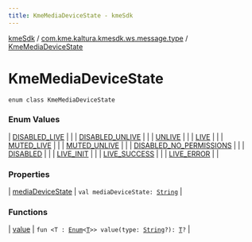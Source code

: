 ```yaml
---
title: KmeMediaDeviceState - kmeSdk
---
```


[kmeSdk](../../index.html) / [com.kme.kaltura.kmesdk.ws.message.type](../index.html) / [KmeMediaDeviceState](./index.html)

# KmeMediaDeviceState

`enum class KmeMediaDeviceState`

### Enum Values

| [DISABLED_LIVE](-d-i-s-a-b-l-e-d_-l-i-v-e.html) |  |
| [DISABLED_UNLIVE](-d-i-s-a-b-l-e-d_-u-n-l-i-v-e.html) |  |
| [UNLIVE](-u-n-l-i-v-e.html) |  |
| [LIVE](-l-i-v-e.html) |  |
| [MUTED_LIVE](-m-u-t-e-d_-l-i-v-e.html) |  |
| [MUTED_UNLIVE](-m-u-t-e-d_-u-n-l-i-v-e.html) |  |
| [DISABLED_NO_PERMISSIONS](-d-i-s-a-b-l-e-d_-n-o_-p-e-r-m-i-s-s-i-o-n-s.html) |  |
| [DISABLED](-d-i-s-a-b-l-e-d.html) |  |
| [LIVE_INIT](-l-i-v-e_-i-n-i-t.html) |  |
| [LIVE_SUCCESS](-l-i-v-e_-s-u-c-c-e-s-s.html) |  |
| [LIVE_ERROR](-l-i-v-e_-e-r-r-o-r.html) |  |

### Properties

| [mediaDeviceState](media-device-state.html) | `val mediaDeviceState: `[`String`](https://kotlinlang.org/api/latest/jvm/stdlib/kotlin/-string/index.html) |

### Functions

| [value](value.html) | `fun <T : `[`Enum`](https://kotlinlang.org/api/latest/jvm/stdlib/kotlin/-enum/index.html)`<`[`T`](value.html#T)`>> value(type: `[`String`](https://kotlinlang.org/api/latest/jvm/stdlib/kotlin/-string/index.html)`?): `[`T`](value.html#T)`?` |

